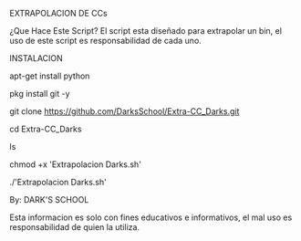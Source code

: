 EXTRAPOLACION DE CCs

¿Que Hace Este Script? 
El script esta diseñado para extrapolar un bin, el uso de este script es responsabilidad de cada uno.

INSTALACION

apt-get install python

pkg install git -y

git clone https://github.com/DarksSchool/Extra-CC_Darks.git

cd Extra-CC_Darks

ls

chmod +x 'Extrapolacion Darks.sh'

./'Extrapolacion Darks.sh'


By: DARK'S SCHOOL


Esta informacion es solo con fines educativos e informativos, el mal uso es responsabilidad de quien la utiliza.

